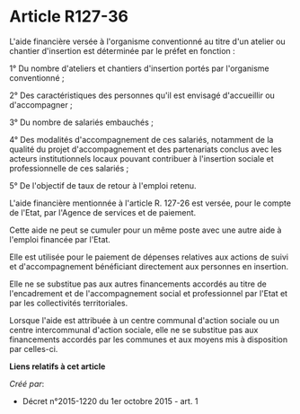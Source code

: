 # Article R127-36

L'aide financière versée à l'organisme conventionné au titre d'un atelier ou chantier d'insertion est déterminée par le
préfet en fonction : 

1° Du nombre d'ateliers et chantiers d'insertion portés par l'organisme conventionné ; 

2° Des caractéristiques des personnes qu'il est envisagé d'accueillir ou d'accompagner ; 

3° Du nombre de salariés embauchés ; 

4° Des modalités d'accompagnement de ces salariés, notamment de la qualité du projet d'accompagnement et des partenariats
conclus avec les acteurs institutionnels locaux pouvant contribuer à l'insertion sociale et professionnelle de ces
salariés ; 

5° De l'objectif de taux de retour à l'emploi retenu. 

L'aide financière mentionnée à l'article R. 127-26 est versée, pour le compte de l'Etat, par l'Agence de services et de
paiement. 

Cette aide ne peut se cumuler pour un même poste avec une autre aide à l'emploi financée par l'Etat. 

Elle est utilisée pour le paiement de dépenses relatives aux actions de suivi et d'accompagnement bénéficiant directement aux
personnes en insertion. 

Elle ne se substitue pas aux autres financements accordés au titre de l'encadrement et de l'accompagnement social et
professionnel par l'Etat et par les collectivités territoriales. 

Lorsque l'aide est attribuée à un centre communal d'action sociale ou un centre intercommunal d'action sociale, elle ne se
substitue pas aux financements accordés par les communes et aux moyens mis à disposition par celles-ci.

**Liens relatifs à cet article**

_Créé par_:

  - Décret n°2015-1220 du 1er octobre 2015 - art. 1
